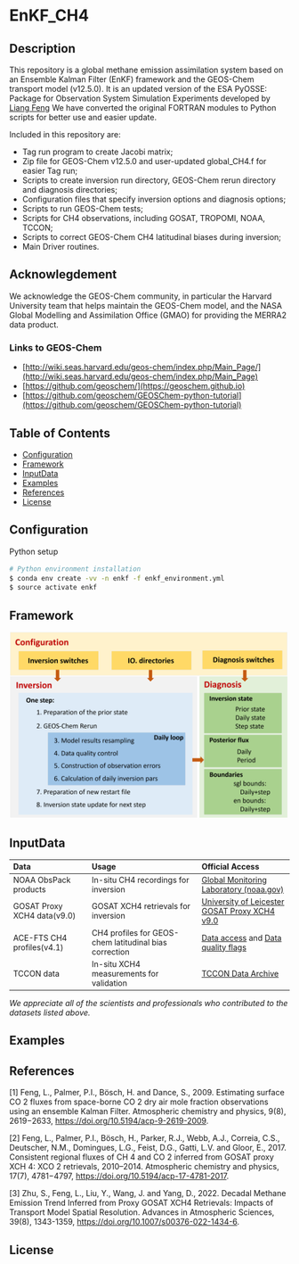 
# EnKF_CH4

## Description

This repository is a global methane emission assimilation system based on an Ensemble Kalman Filter (EnKF) framework and the GEOS-Chem transport model (v12.5.0). It is an updated version of the ESA PyOSSE: Package for Observation System Simulation Experiments developed by [Liang Feng](https://www.geos.ed.ac.uk/~lfeng/) We have converted the original FORTRAN modules to Python scripts for better use and easier update.

Included in this repository are:
  - Tag run program to create Jacobi matrix;
  - Zip file for GEOS-Chem v12.5.0 and user-updated global_CH4.f for easier Tag run;
  - Scripts to create inversion run directory, GEOS-Chem rerun directory and diagnosis directories;
  - Configuration files that specify inversion options and diagnosis options;
  - Scripts to run GEOS-Chem tests;
  - Scripts for CH4 observations, including GOSAT, TROPOMI, NOAA, TCCON;
  - Scripts to correct GEOS-Chem CH4 latitudinal biases during inversion;
  - Main Driver routines.


## Acknowlegdement
We acknowledge the GEOS-Chem community, in particular the Harvard University team that helps maintain the GEOS-Chem model, and the NASA Global Modelling and Assimilation Office (GMAO) for providing the MERRA2 data product. 

### Links to GEOS-Chem
  - [http://wiki.seas.harvard.edu/geos-chem/index.php/Main_Page/](http://wiki.seas.harvard.edu/geos-chem/index.php/Main_Page)
  - [https://github.com/geoschem/](https://geoschem.github.io)
  - [https://github.com/geoschem/GEOSChem-python-tutorial](https://github.com/geoschem/GEOSChem-python-tutorial)


## Table of Contents

- [Configuration](#Configuration)
- [Framework](#Framework)
- [InputData](#InputData)
- [Examples](#Examples)
- [References](#References)
- [License](#license)

## Configuration

Python setup
```bash
# Python environment installation 
$ conda env create -vv -n enkf -f enkf_environment.yml
$ source activate enkf
```

## Framework
 
<img src="https://github.com/Rainbow1994/EnKF_CH4/blob/master/images/enkf-ch4-framework.png" width="500">

## InputData

Data | Usage  | Official Access
| :--- | :--- |:---
NOAA ObsPack products | In-situ CH4 recordings for inversion| [Global Monitoring Laboratory (noaa.gov)](https://gml.noaa.gov/ccgg/obspack/release_notes.html#obspack_ch4_1_GLOBALVIEWplus_v5.0_2022-10-17)
GOSAT Proxy XCH4 data(v9.0)| GOSAT XCH4 retrievals for inversion | [University of Leicester GOSAT Proxy XCH4 v9.0](https://catalogue.ceda.ac.uk/uuid/18ef8247f52a4cb6a14013f8235cc1eb)
ACE-FTS CH4 profiles(v4.1)| CH4 profiles for GEOS-chem latitudinal bias correction| [Data access](https://databace.scisat.ca/) and [Data quality flags](https://borealisdata.ca/dataset.xhtml?persistentId=doi:10.5683/SP2/BC4ATC)
TCCON data| In-situ XCH4 measurements for validation | [TCCON Data Archive](https://tccondata.org/)

_We appreciate all of the scientists and professionals who contributed to the datasets listed above._

## Examples


## References
[1] Feng, L., Palmer, P.I., Bösch, H. and Dance, S., 2009. Estimating surface CO 2 fluxes from space-borne CO 2 dry air mole fraction observations using an ensemble Kalman Filter. Atmospheric chemistry and physics, 9(8), 2619−2633, https://doi.org/10.5194/acp-9-2619-2009.

[2] Feng, L., Palmer, P.I., Bösch, H., Parker, R.J., Webb, A.J., Correia, C.S., Deutscher, N.M., Domingues, L.G., Feist, D.G., Gatti, L.V. and Gloor, E., 2017. Consistent regional fluxes of CH 4 and CO 2 inferred from GOSAT proxy XCH 4: XCO 2 retrievals, 2010–2014. Atmospheric chemistry and physics, 17(7), 4781−4797, https://doi.org/10.5194/acp-17-4781-2017.

[3] Zhu, S., Feng, L., Liu, Y., Wang, J. and Yang, D., 2022. Decadal Methane Emission Trend Inferred from Proxy GOSAT XCH4 Retrievals: Impacts of Transport Model Spatial Resolution. Advances in Atmospheric Sciences, 39(8), 1343-1359, https://doi.org/10.1007/s00376-022-1434-6.

## License







